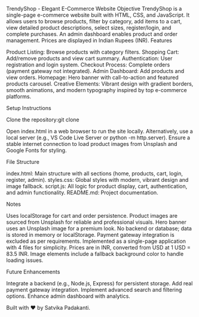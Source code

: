 TrendyShop - Elegant E-Commerce Website
Objective
TrendyShop is a single-page e-commerce website built with HTML, CSS, and JavaScript. It allows users to browse products, filter by category, add items to a cart, view detailed product descriptions, select sizes, register/login, and complete purchases. An admin dashboard enables product and order management. Prices are displayed in Indian Rupees (INR).
Features

Product Listing: Browse products with category filters.
Shopping Cart: Add/remove products and view cart summary.
Authentication: User registration and login system.
Checkout Process: Complete orders (payment gateway not integrated).
Admin Dashboard: Add products and view orders.
Homepage: Hero banner with call-to-action and featured products carousel.
Creative Elements: Vibrant design with gradient borders, smooth animations, and modern typography inspired by top e-commerce platforms.

Setup Instructions

Clone the repository:git clone <repository-url>


Open index.html in a web browser to run the site locally. Alternatively, use a local server (e.g., VS Code Live Server or python -m http.server).
Ensure a stable internet connection to load product images from Unsplash and Google Fonts for styling.

File Structure

index.html: Main structure with all sections (home, products, cart, login, register, admin).
styles.css: Global styles with modern, vibrant design and image fallback.
script.js: All logic for product display, cart, authentication, and admin functionality.
README.md: Project documentation.

Notes

Uses localStorage for cart and order persistence.
Product images are sourced from Unsplash for reliable and professional visuals.
Hero banner uses an Unsplash image for a premium look.
No backend or database; data is stored in memory or localStorage.
Payment gateway integration is excluded as per requirements.
Implemented as a single-page application with 4 files for simplicity.
Prices are in INR, converted from USD at 1 USD = 83.5 INR.
Image elements include a fallback background color to handle loading issues.

Future Enhancements

Integrate a backend (e.g., Node.js, Express) for persistent storage.
Add real payment gateway integration.
Implement advanced search and filtering options.
Enhance admin dashboard with analytics.

Built with ❤️ by Satvika Padakanti.
